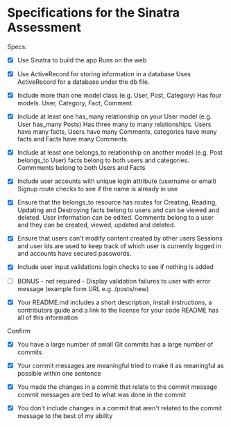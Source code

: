 # Specifications for the Sinatra Assessment

Specs:
- [x] Use Sinatra to build the app
  Runs on the web

- [x] Use ActiveRecord for storing information in a database
  Uses ActiveRecord for a database under the db file.

- [x] Include more than one model class (e.g. User, Post, Category)
  Has four models. User, Category, Fact, Comment.

- [x] Include at least one has_many relationship on your User model (e.g. User has_many Posts)
  Has three many to many relationships. Users have many facts, Users have many Comments, categories have many facts and Facts have many Comments.

- [x] Include at least one belongs_to relationship on another model (e.g. Post belongs_to User)
  facts belong to both users and categories. Commments belong to both Users and Facts

- [x] Include user accounts with unique login attribute (username or email)
  Signup route checks to see if the name is already in use

- [x] Ensure that the belongs_to resource has routes for Creating, Reading, Updating and Destroying
  facts belong to users and can be viewed and deleted. User information can be edited. Comments belong to a
  user and they can be created, viewed, updated and deleted.

- [x] Ensure that users can't modify content created by other users
  Sessions and user ids are used to keep track of which user is currently logged in and accounts have secured passwords.

- [x] Include user input validations
  login checks to see if nothing is added

- [ ] BONUS - not required - Display validation failures to user with error message (example form URL e.g. /posts/new)
- [x] Your README.md includes a short description, install instructions, a contributors guide and a link to the license for your code
  README has all of this information

Confirm
- [x] You have a large number of small Git commits
  has a large number of commits

- [x] Your commit messages are meaningful
  tried to make it as meaningful as possible within one sentence

- [x] You made the changes in a commit that relate to the commit message
  commit messages are tied to what was done in the commit

- [x] You don't include changes in a commit that aren't related to the commit message
  to the best of my ability
